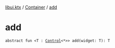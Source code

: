 [libui.ktx](../README.md) / [Container](README.md) / [add](add.md)

# add

`abstract fun <T : `[`Control`](../-control/README.md)`<*>> add(widget: T): T`
